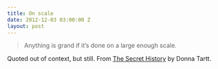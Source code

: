 ```yaml
---
title: On scale
date: 2012-12-03 03:00:00 Z
layout: post
---
```


> Anything is grand if it&#8217;s done on a large enough scale.

Quoted out of context, but still. From [The Secret History](http://www.amazon.com/gp/product/1400031702?ie=UTF8&camp=213733&creative=393185&creativeASIN=1400031702&linkCode=shr&tag=yokois-20&qid=1354503854&sr=8-1&keywords=the+secret+history) by Donna Tartt.  
